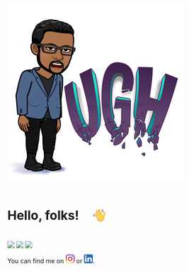 ![Header](ugh.png "Header")

# Hello, folks! <img align="center" src="https://github.com/shreyasY2k/shreyasY2k/blob/master/tenor.gif" width="70px">
<img align="center" src="https://github-readme-stats.vercel.app/api/top-langs/?username=shreyasY2k&theme=radical" />
<a><img align="center" src="https://github-readme-stats.vercel.app/api/pin/?username=shreyasY2k&repo=notes-app&title_color=ffffff&text_color=c9cacc&icon_color=2bbc8a&bg_color=1d1f21" /></a>
<a><img align="center" src="https://github-readme-stats.vercel.app/api/pin/?username=shreyasY2k&repo=chatBot&title_color=ffffff&text_color=c9cacc&icon_color=2bbc8a&bg_color=1d1f21" /></a>

You can find me on [![Instagram][1.2]][1] or [![LinkedIn][2.2]][2].

<!-- Icons -->

[1.2]: https://github.com/shreyasY2k/shreyasY2k/blob/master/Instagram.png (insta icon without padding)
[2.2]: https://github.com/shreyasY2k/shreyasY2k/blob/master/linkedin.png (LinkedIn icon without padding)

<!-- Links to your social media accounts -->

[1]: https://instagram.com/shreyas_mathur_kaushik/
[2]: https://www.linkedin.com/in/shreyas-m-k-b213771a4/


<!--
**shreyasY2k/shreyasY2k** is a ✨ _special_ ✨ repository because its `README.md` (this file) appears on your GitHub profile.

Here are some ideas to get you started:

- 🔭 I’m currently working on ...
- 🌱 I’m currently learning ...
- 👯 I’m looking to collaborate on ...
- 🤔 I’m looking for help with ...
- 💬 Ask me about ...
- 📫 How to reach me: ...
- 😄 Pronouns: ...
- ⚡ Fun fact: ...
-->

